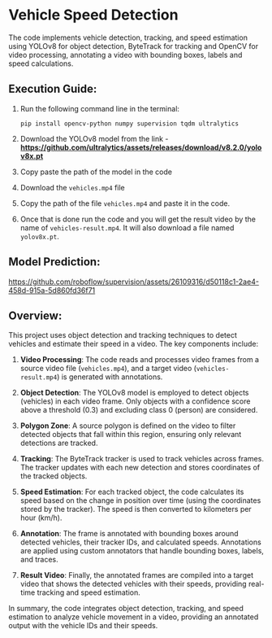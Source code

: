 # Vehicle Speed Detection
The code implements vehicle detection, tracking, and speed estimation using YOLOv8 for object detection, ByteTrack for tracking and OpenCV for video processing, annotating a video with bounding boxes, labels and speed calculations.

## Execution Guide:
1. Run the following command line in the terminal:
   ```
   pip install opencv-python numpy supervision tqdm ultralytics
   ```

2. Download the YOLOv8 model from the link - **https://github.com/ultralytics/assets/releases/download/v8.2.0/yolov8x.pt**

3. Copy paste the path of the model in the code
  
4. Download the `vehicles.mp4` file

5. Copy the path of the file `vehicles.mp4` and paste it in the code.

6. Once that is done run the code and you will get the result video by the name of `vehicles-result.mp4`. It will also download a file named `yolov8x.pt`.

## Model Prediction:

   https://github.com/roboflow/supervision/assets/26109316/d50118c1-2ae4-458d-915a-5d860fd36f71

## Overview:
This project uses object detection and tracking techniques to detect vehicles and estimate their speed in a video. The key components include:

1. **Video Processing**: The code reads and processes video frames from a source video file (`vehicles.mp4`), and a target video (`vehicles-result.mp4`) is generated with annotations.

2. **Object Detection**: The YOLOv8 model is employed to detect objects (vehicles) in each video frame. Only objects with a confidence score above a threshold (0.3) and excluding class 0 (person) are considered.

3. **Polygon Zone**: A source polygon is defined on the video to filter detected objects that fall within this region, ensuring only relevant detections are tracked.

4. **Tracking**: The ByteTrack tracker is used to track vehicles across frames. The tracker updates with each new detection and stores coordinates of the tracked objects.

5. **Speed Estimation**: For each tracked object, the code calculates its speed based on the change in position over time (using the coordinates stored by the tracker). The speed is then converted to kilometers per hour (km/h).

6. **Annotation**: The frame is annotated with bounding boxes around detected vehicles, their tracker IDs, and calculated speeds. Annotations are applied using custom annotators that handle bounding boxes, labels, and traces.

7. **Result Video**: Finally, the annotated frames are compiled into a target video that shows the detected vehicles with their speeds, providing real-time tracking and speed estimation.

In summary, the code integrates object detection, tracking, and speed estimation to analyze vehicle movement in a video, providing an annotated output with the vehicle IDs and their speeds.
